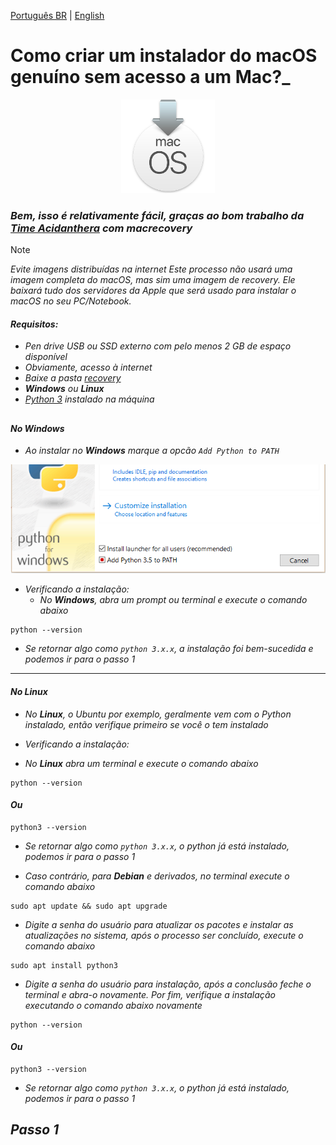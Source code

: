 [Português BR](https://github.com/Gilberto-Mascena/How-to-create-a-macOS-installer-without-a-Mac/blob/main/README-pt_br.md) | [English](https://github.com/Gilberto-Mascena/How-to-create-a-macOS-installer-without-a-Mac/blob/main/README.md)

# Como criar um instalador do macOS genuíno sem acesso a um Mac?_

<div align="center">
    <img src="./assets/macOS-recovery.png" width="150">
</div>

### _Bem, isso é relativamente fácil, graças ao bom trabalho da [Time Acidanthera](https://github.com/acidanthera/OpenCorePkg) com macrecovery_

> [!NOTE]
> _Evite imagens distribuídas na internet_
> _Este processo não usará uma imagem completa do macOS, mas sim uma imagem de recovery. Ele baixará tudo dos servidores da Apple que será usado para instalar o macOS no seu PC/Notebook._

#### _Requisitos:_
- _Pen drive USB ou SSD externo com pelo menos 2 GB de espaço disponível_
- _Obviamente, acesso à internet_
- _Baixe a pasta [recovery]()_
- _**Windows** ou **Linux**_
- _[Python 3](https://www.python.org/downloads/) instalado na máquina_

##
#### _No Windows_
- _Ao instalar no **Windows** marque a opcão `Add Python to PATH`_

<div align="center">
    <img src="./assets/path-python.png" width="600">
</div>

- _Verificando a instalação:_ 
    - _No **Windows**, abra um prompt ou terminal e execute o comando abaixo_

```
python --version
```
- _Se retornar algo como `python 3.x.x`, a instalação foi bem-sucedida e podemos ir para o passo 1_
----

#### _No Linux_

- _No **Linux**, o Ubuntu por exemplo, geralmente vem com o Python instalado, então verifique primeiro se você o tem instalado_

- _Verificando a instalação:_
- _No **Linux** abra um terminal e execute o comando abaixo_

```
python --version
```

#### _Ou_

```
python3 --version
```

- _Se retornar algo como `python 3.x.x`, o python já está instalado, podemos ir para o passo 1_

- _Caso contrário, para **Debian** e derivados, no terminal execute o comando abaixo_

```
sudo apt update && sudo apt upgrade
```

- _Digite a senha do usuário para atualizar os pacotes e instalar as atualizações no sistema, após o processo ser concluído, execute o comando abaixo_

```
sudo apt install python3
```

- _Digite a senha do usuário para instalação, após a conclusão feche o terminal e abra-o novamente. Por fim, verifique a instalação executando o comando abaixo novamente_

```
python --version
```

#### _Ou_

```
python3 --version
```

- _Se retornar algo como `python 3.x.x`, o python já está instalado, podemos ir para o passo 1_

## _Passo 1_